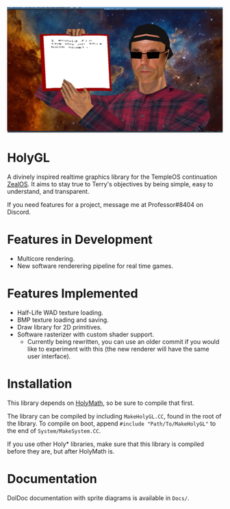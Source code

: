 <img src="Screenshots/ModelRenderScreenshot.PNG" alt="Screenshot of render"/>

# HolyGL
A divinely inspired realtime graphics library for the TempleOS continuation
[ZealOS](https://github.com/Zeal-Operating-System/ZealOS/). It aims to stay
true to Terry's objectives by being simple, easy to understand, and
transparent.

If you need features for a project, message me at Professor#8404 on Discord.

# Features in Development
* Multicore rendering.
* New software renderering pipeline for real time games.

# Features Implemented
* Half-Life WAD texture loading.
* BMP texture loading and saving.
* Draw library for 2D primitives.
* Software rasterizer with custom shader support.
    * Currently being rewritten, you can use an older commit if you would
    like to experiment with this (the new renderer will have the same user
    interface).

# Installation
This library depends on [HolyMath](https://github.com/TempleProgramming/HolyMath),
so be sure to compile that first.

The library can be compiled by including `MakeHolyGL.CC`, found in the root
of the library. To compile on boot, append `#include "Path/To/MakeHolyGL"`
to the end of `System/MakeSystem.CC`.

If you use other Holy* libraries, make sure that this library is compiled
before they are, but after HolyMath is.

# Documentation
DolDoc documentation with sprite diagrams is available in `Docs/`.